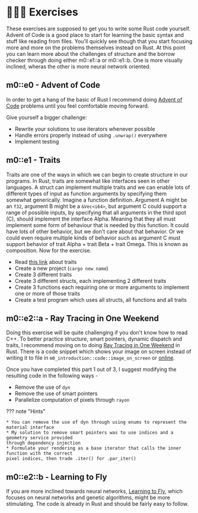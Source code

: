 # 👨🏼‍💻 Exercises
These exercises are supposed to get you to write some Rust code yourself. Advent of Code is a good place to start
for learning the basic syntax and stuff like reading from files. You'll quickly see though that you start focusing
more and more on the problems themselves instead on Rust. At this point you can learn more about the challenges
of structure and the borrow checker through doing either m0::e1::a or m0::e1::b. One is more visually inclined,
wheras the other is more neural network oriented.

## m0::e0 - Advent of Code
In order to get a hang of the basic of Rust I recommend doing [Advent of Code][0]
problems until you feel comfortable moving forward.

Give yourself a bigger challenge:

* Rewrite your solutions to use iterators whenever possible
* Handle errors properly instead of using ```.unwrap()``` everywhere
* Implement testing

## m0::e1 - Traits
Traits are one of the ways in which we can begin to create structure in our programs. In Rust, traits
are somewhat like interfaces seen in other languages. A struct can implement multiple traits and we can enable
lots of different types of input as function arguments by specifying them somewhat generically. Imagine a
function definition. Argument A might be an ```f32```, argument B might be a ```&Vec<i64>```, but argument
C could support a range of possible inputs, by specifying that all arguments in the third spot (C), should
implement the interface Alpha. Meaning that they all must implement some form of behaviour that is
needed by this function. It could have lots of other behavior, but we don't care about that behavior.
Or we could even require multiple kinds of behavior such as argument C must support behavior of
trait Alpha + trait Beta + trait Omega. This is known as composition. Now for the exercise.

* Read [this link][1] about traits
* Create a new project (```cargo new name```)
* Create 3 different traits
* Create 3 different structs, each implementing 2 different traits
* Create 3 functions each requiring one or more arguments to implement one or more of those traits
* Create a test program which uses all structs, all functions and all traits

## m0::e2::a - Ray Tracing in One Weekend
Doing this exercise will be quite challenging if you don't know how to read C++. To better practice
structure, smart pointers, dynamic dispatch and traits, I recommend moving on to doing
[Ray Tracing in One Weekend][2] in Rust. There is a code snippet which shows your image on screen
instead of writing it to file in ```m0_introduction::code::image_on_screen``` or [online][3].

Once you have completed this part 1 out of 3, I suggest modifying the resulting code in the following ways -

* Remove the use of ```dyn```
* Remove the use of smart pointers
* Parallelize computation of pixels through ```rayon```

??? note "Hints"

    * You can remove the use of dyn through using enums to represent the material interface
    * My solution to remove smart pointers was to use indices and a geometry service provided
    through dependency injection
    * Formulate your rendering as a base iterator that calls the inner function with the correct
    pixel indices, then trade .iter() for .par_iter() 

## m0::e2::b - Learning to Fly
If you are more inclined towards neural networks, [Learning to Fly][4], which focuses on neural networks and genetic
algorithms, might be more stimulating. The code is already in Rust and should be fairly easy to follow.

[0]: https://adventofcode.com/
[1]: https://github.com/absorensen/the-guide/tree/main/m0_introduction/code/image_on_screen
[2]: https://raytracing.github.io/books/RayTracingInOneWeekend.html
[3]: https://github.com/absorensen/the-guide/tree/main/m0_introduction/code/image_on_screen
[4]: https://pwy.io/posts/learning-to-fly-pt1/

